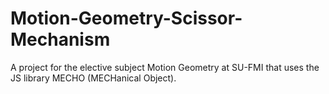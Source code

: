 # Motion-Geometry-Scissor-Mechanism
A project for the elective subject Motion Geometry at SU-FMI that uses the JS library MECHO (MECHanical Object).
